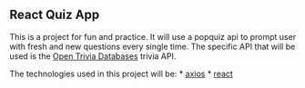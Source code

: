 ## React Quiz App

This is a project for fun and practice. It will use a popquiz api to prompt user with fresh and new questions every single time. The specific API that will be used is the [Open Trivia Databases](https://opentdb.com/) trivia API.

The technologies used in this project will be:
    * [axios](https://github.com/axios/axios)
    * [react](https://reactjs.org/)